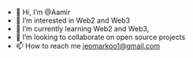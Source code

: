 - 👋 Hi, I’m @Aamir
- 👀 I’m interested in Web2 and Web3
- 🌱 I’m currently learning Web2 and Web3, 
- 💞️ I’m looking to collaborate on open source projects
- 📫 How to reach me jeomarkoo1@gmail.com

<!---
WebworldContent/WebworldContent is a ✨ special ✨ repository because its `README.md` (this file) appears on your GitHub profile.
You can click the Preview link to take a look at your changes.
--->
